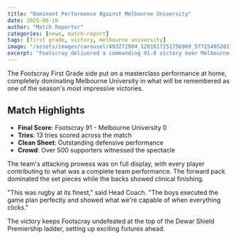 ```yaml
---
title: "Dominant Performance Against Melbourne University"
date: 2025-06-10
author: "Match Reporter"
categories: [news, match-report]
tags: [first grade, victory, melbourne university]
image: "/assets/images/carousel/493272904_1201617251756969_5772549528173391929_n.jpg"
excerpt: "Footscray delivered a commanding 91-0 victory over Melbourne University in a stunning display of attacking rugby."
---
```


The Footscray First Grade side put on a masterclass performance at home, completely dominating Melbourne University in what will be remembered as one of the season's most impressive victories.

## Match Highlights

- **Final Score**: Footscray 91 - Melbourne University 0
- **Tries**: 13 tries scored across the match
- **Clean Sheet**: Outstanding defensive performance
- **Crowd**: Over 500 supporters witnessed the spectacle

The team's attacking prowess was on full display, with every player contributing to what was a complete team performance. The forward pack dominated the set pieces while the backs showed clinical finishing.

"This was rugby at its finest," said Head Coach. "The boys executed the game plan perfectly and showed what we're capable of when everything clicks."

The victory keeps Footscray undefeated at the top of the Dewar Shield Premiership ladder, setting up exciting fixtures ahead.